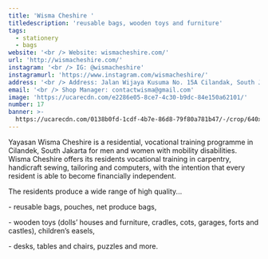 ```yaml
---
title: 'Wisma Cheshire '
titledescription: 'reusable bags, wooden toys and furniture'
tags:
  - stationery
  - bags
website: '<br /> Website: wismacheshire.com/'
url: 'http://wismacheshire.com/'
instagram: '<br /> IG: @wismacheshire'
instagramurl: 'https://www.instagram.com/wismacheshire/'
address: '<br /> Address: Jalan Wijaya Kusuma No. 15A Cilandak, South Jakarta. '
email: '<br /> Shop Manager: contactwisma@gmail.com'
image: 'https://ucarecdn.com/e2286e05-8ce7-4c30-b9dc-84e150a62101/'
number: 17
banner: >-
  https://ucarecdn.com/0138b0fd-1cdf-4b7e-86d8-79f80a781b47/-/crop/640x314/0,0/-/preview/
---
```

Yayasan Wisma Cheshire is a residential, vocational training programme in Cilandek, South Jakarta for men and women with mobility disabilities. Wisma Cheshire offers its residents vocational training in carpentry, handicraft sewing, tailoring and computers, with the intention that every resident is able to become financially independent. 

The residents produce a wide range of high quality...

\- reusable bags, pouches, net produce bags, 

\- wooden toys (dolls’ houses and furniture, cradles, cots, garages, forts and castles), children’s easels, 

\- desks, tables and chairs, puzzles and more.
